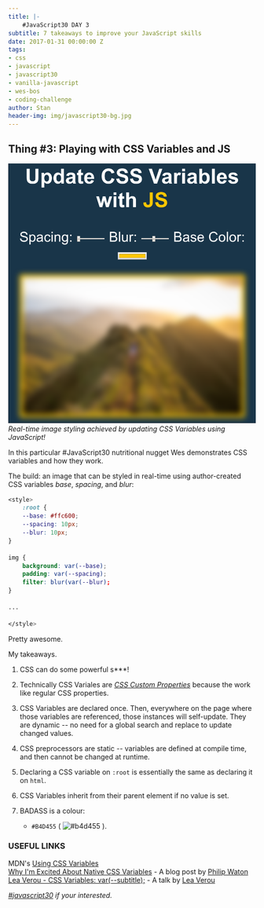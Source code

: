 ```yaml
---
title: |-
    #JavaScript30 DAY 3
subtitle: 7 takeaways to improve your JavaScript skills 
date: 2017-01-31 00:00:00 Z
tags:
- css
- javascript
- javascript30
- vanilla-javascript
- wes-bos
- coding-challenge
author: Stan
header-img: img/javascript30-bg.jpg
---
```


## Thing \#3: Playing with CSS Variables and JS

![Real-time image styling](/img/css-variables.png)
*Real-time image styling achieved by updating CSS Variables using JavaScript!*

In this particular #JavaScript30 nutritional nugget Wes demonstrates CSS variables and how they work.

The build: an image that can be styled in real-time using author-created CSS variables *base*, *spacing*, and *blur*:

```css
<style>
    :root {
    --base: #ffc600;
    --spacing: 10px;
    --blur: 10px;
}

img {
    background: var(--base);
    padding: var(--spacing);
    filter: blur(var(--blur);
}

...

</style>
```

Pretty awesome.

My takeaways.

1. CSS can do some powerful s***!

2. Technically CSS Variales are <a href="https://drafts.csswg.org/css-variables/#defining-variables" target="_blank">*CSS Custom Properties*</a> because the work like regular CSS properties.

3. CSS Variables are declared once. Then, everywhere on the page where those variables are referenced, those instances will self-update. They are dynamic -- no need for a global search and replace to update changed values.

4. CSS preprocessors are static -- variables are defined at compile time, and then cannot be changed at runtime.

5. Declaring a CSS variable on `:root` is essentially the same as declaring it on `html`.

6. CSS Variables inherit from their parent element if no value is set.

7. BADASS is a colour:
    - `#B4D455` ( ![#b4d455](http://placehold.it/15/b4d455/000000?text=+) ).


### USEFUL LINKS

MDN's <a href="https://developer.mozilla.org/en-US/docs/Web/CSS/Using_CSS_variables" target="_blank">Using CSS Variables</a><br>
<a href="https://philipwalton.com/articles/why-im-excited-about-native-css-variables/" target="_blank">Why I'm Excited About Native CSS Variables</a> - A blog post by <a href="https://twitter.com/philwalton" target="_blank">Philip Waton</a><br>
<a href="https://www.youtube.com/watch?v=2an6-WVPuJU" target="_blank">Lea Verou - CSS Variables: var(--subtitle);</a> - A talk by <a href="https://twitter.com/LeaVerou" target="_blank">Lea Verou</a>  



*[#javascript30](http://javascript30.com) if your interested.*





